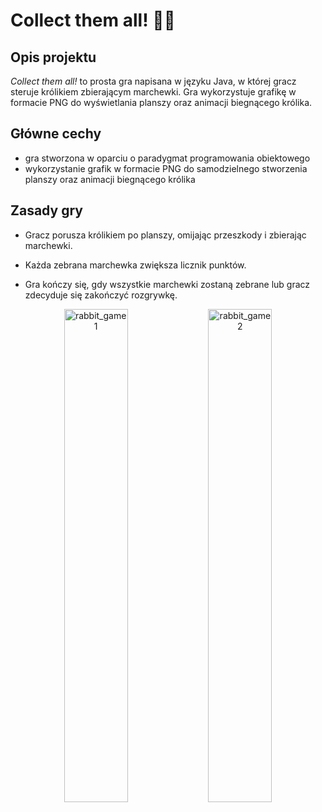 # Collect them all! 🐰🥕

## Opis projektu

*Collect them all!* to prosta gra napisana w języku Java, w której gracz steruje królikiem zbierającym marchewki. Gra wykorzystuje grafikę w formacie PNG do wyświetlania planszy oraz animacji biegnącego królika.

## Główne cechy
* gra stworzona w oparciu o paradygmat programowania obiektowego
* wykorzystanie grafik w formacie PNG do samodzielnego stworzenia planszy oraz animacji biegnącego królika

## Zasady gry

* Gracz porusza królikiem po planszy, omijając przeszkody i zbierając marchewki.

* Każda zebrana marchewka zwiększa licznik punktów.

* Gra kończy się, gdy wszystkie marchewki zostaną zebrane lub gracz zdecyduje się zakończyć rozgrywkę.

<p align="center">
  <img width="45%" alt="rabbit_game1" src="https://github.com/user-attachments/assets/dcc9bdd2-6889-4b66-875e-23d828e7db09" />
  <img width="45%" alt="rabbit_game2" src="https://github.com/user-attachments/assets/8b89c6ff-5756-4104-8b5b-7ecdfcce27aa" />
</p>



